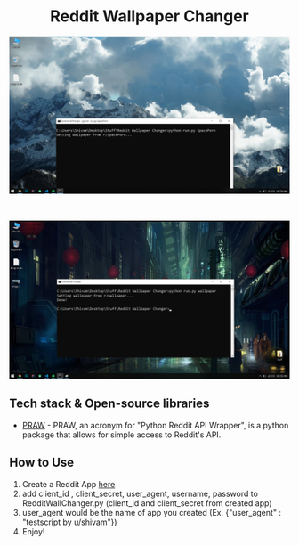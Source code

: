 <h1 align="center">Reddit Wallpaper Changer</h1>

<p align="center">
<img src="https://github.com/AndroShivam/Reddit-Wallpaper-Changer/blob/main/screenshot1.png"/>
</p>
<br>
<p align="center">
<img src="https://github.com/AndroShivam/Reddit-Wallpaper-Changer/blob/main/screenshot2.png"/>
</p>

## Tech stack & Open-source libraries
- [PRAW](https://github.com/praw-dev/praw) - PRAW, an acronym for "Python Reddit API Wrapper", is a python package that allows for simple access to Reddit's API.

## How to Use
1. Create a Reddit App [here](https://www.reddit.com/prefs/apps)
2. add client_id , client_secret, user_agent, username, password to RedditWallChanger.py (client_id and client_secret from created app)
3. user_agent would be the name of app you created (Ex. {"user_agent" : "testscript by u/shivam"})
4. Enjoy!
